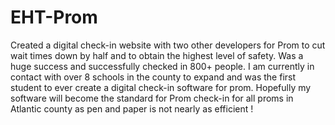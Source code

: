 # EHT-Prom
Created a digital check-in website with two other developers for Prom to cut wait times down by half and to obtain the highest level of safety. Was a huge success and successfully checked in 800+ people. I am currently in contact with over 8 schools in the county to expand and was the first student to ever create a digital check-in software for prom. Hopefully my software will become the standard for Prom check-in for all proms in Atlantic county as pen and paper is not nearly as efficient !
